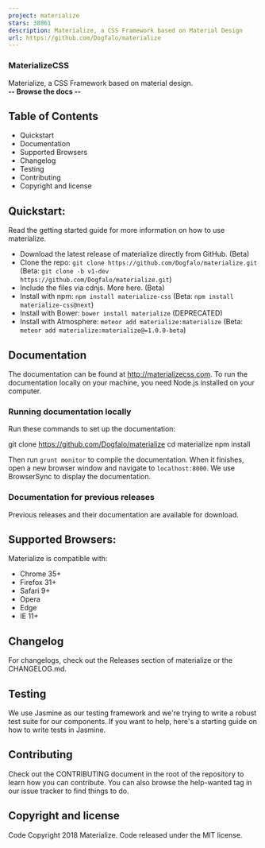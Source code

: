 ```yaml
---
project: materialize
stars: 38861
description: Materialize, a CSS Framework based on Material Design
url: https://github.com/Dogfalo/materialize
---
```


### MaterializeCSS

Materialize, a CSS Framework based on material design.  
**\-- Browse the docs --**  
  

Table of Contents
-----------------

-   Quickstart
-   Documentation
-   Supported Browsers
-   Changelog
-   Testing
-   Contributing
-   Copyright and license

Quickstart:
-----------

Read the getting started guide for more information on how to use materialize.

-   Download the latest release of materialize directly from GitHub. (Beta)
-   Clone the repo: `git clone https://github.com/Dogfalo/materialize.git` (Beta: `git clone -b v1-dev https://github.com/Dogfalo/materialize.git`)
-   Include the files via cdnjs. More here. (Beta)
-   Install with npm: `npm install materialize-css` (Beta: `npm install materialize-css@next`)
-   Install with Bower: `bower install materialize` (DEPRECATED)
-   Install with Atmosphere: `meteor add materialize:materialize` (Beta: `meteor add materialize:materialize@=1.0.0-beta`)

Documentation
-------------

The documentation can be found at http://materializecss.com. To run the documentation locally on your machine, you need Node.js installed on your computer.

### Running documentation locally

Run these commands to set up the documentation:

git clone https://github.com/Dogfalo/materialize
cd materialize
npm install

Then run `grunt monitor` to compile the documentation. When it finishes, open a new browser window and navigate to `localhost:8000`. We use BrowserSync to display the documentation.

### Documentation for previous releases

Previous releases and their documentation are available for download.

Supported Browsers:
-------------------

Materialize is compatible with:

-   Chrome 35+
-   Firefox 31+
-   Safari 9+
-   Opera
-   Edge
-   IE 11+

Changelog
---------

For changelogs, check out the Releases section of materialize or the CHANGELOG.md.

Testing
-------

We use Jasmine as our testing framework and we're trying to write a robust test suite for our components. If you want to help, here's a starting guide on how to write tests in Jasmine.

Contributing
------------

Check out the CONTRIBUTING document in the root of the repository to learn how you can contribute. You can also browse the help-wanted tag in our issue tracker to find things to do.

Copyright and license
---------------------

Code Copyright 2018 Materialize. Code released under the MIT license.
